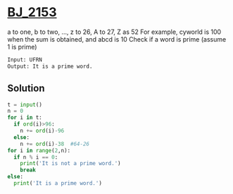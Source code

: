 # [BJ_2153](https://acmicpc.net/problem/2153)

a to one, b to two, …, z to 26, A to 27, Z as 52
For example, cyworld is 100 when the sum is obtained, and abcd is 10
Check if a word is prime (assume 1 is prime)

```txt
Input: UFRN
Output: It is a prime word.
```

## Solution

```py
t = input()
n = 0
for i in t:
  if ord(i)>96:
    n += ord(i)-96
  else:
    n += ord(i)-38  #64-26
for i in range(2,n):
  if n % i == 0:
    print('It is not a prime word.')
    break
else:
  print('It is a prime word.')
```
